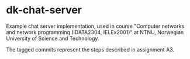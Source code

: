 # dk-chat-server
Example chat server implementation, used in course "Computer networks and network programming (IDATA2304, IELEx2001)" at NTNU, Norwegian University of Science and Technology.

The tagged commits represent the steps described in assignment A3.
